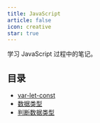 ```yaml
---
title: JavaScript
article: false
icon: creative
star: true
---
```


学习 JavaScript 过程中的笔记。

## 目录

- [var-let-const](./001-var-let-const.md)
- [数据类型](./002-types.md)
- [判断数据类型](./003-judge-type.md)
